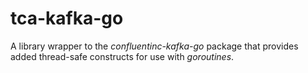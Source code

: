 tca-kafka-go
=============

A library wrapper to the *confluentinc-kafka-go* package that provides added
thread-safe constructs for use with *goroutines*.
